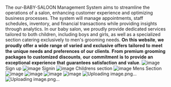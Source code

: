 The our-BABY-SALOON  Management System aims to streamline the operations of a salon, enhancing customer experience and optimizing business processes. The system will manage appointments, staff schedules, inventory, and financial transactions while providing insights through analytics. 
In our baby salon, we proudly provide dedicated services tailored to both children, including boys and girls, as well as a specialized section catering exclusively to men's grooming needs.
𝐎𝐧 𝐭𝐡𝐢𝐬 𝐰𝐞𝐛𝐬𝐢𝐭𝐞, 𝐰𝐞 𝐩𝐫𝐨𝐮𝐝𝐥𝐲 𝐨𝐟𝐟𝐞𝐫 𝐚 𝐰𝐢𝐝𝐞 𝐫𝐚𝐧𝐠𝐞 𝐨𝐟 𝐯𝐚𝐫𝐢𝐞𝐝 𝐚𝐧𝐝 𝐞𝐱𝐜𝐥𝐮𝐬𝐢𝐯𝐞 𝐨𝐟𝐟𝐞𝐫𝐬 𝐭𝐚𝐢𝐥𝐨𝐫𝐞𝐝 𝐭𝐨 𝐦𝐞𝐞𝐭 𝐭𝐡𝐞 𝐮𝐧𝐢𝐪𝐮𝐞 𝐧𝐞𝐞𝐝𝐬 𝐚𝐧𝐝 𝐩𝐫𝐞𝐟𝐞𝐫𝐞𝐧𝐜𝐞𝐬 𝐨𝐟 𝐨𝐮𝐫 𝐜𝐥𝐢𝐞𝐧𝐭𝐬. 𝐅𝐫𝐨𝐦 𝐩𝐫𝐞𝐦𝐢𝐮𝐦 𝐠𝐫𝐨𝐨𝐦𝐢𝐧𝐠 𝐩𝐚𝐜𝐤𝐚𝐠𝐞𝐬 𝐭𝐨 𝐜𝐮𝐬𝐭𝐨𝐦𝐢𝐳𝐞𝐝 𝐝𝐢𝐬𝐜𝐨𝐮𝐧𝐭𝐬, 𝐨𝐮𝐫 𝐜𝐨𝐦𝐦𝐢𝐭𝐦𝐞𝐧𝐭 𝐢𝐬 𝐭𝐨 𝐩𝐫𝐨𝐯𝐢𝐝𝐞 𝐚𝐧 𝐞𝐱𝐜𝐞𝐩𝐭𝐢𝐨𝐧𝐚𝐥 𝐞𝐱𝐩𝐞𝐫𝐢𝐞𝐧𝐜𝐞 𝐭𝐡𝐚𝐭 𝐠𝐮𝐚𝐫𝐚𝐧𝐭𝐞𝐞𝐬 𝐬𝐚𝐭𝐢𝐬𝐟𝐚𝐜𝐭𝐢𝐨𝐧 𝐚𝐧𝐝 𝐯𝐚𝐥𝐮𝐞.
![image](https://github.com/user-attachments/assets/1fa16b2b-f681-4280-b1da-4e8d2c1c6bbf)
Sign up
![image](https://github.com/user-attachments/assets/f44a05c2-7f7a-45d4-b4f4-c593a1bd0c87)
Signin
![image](https://github.com/user-attachments/assets/7ee0c941-b75a-476d-a470-e334976e6c97)
Childrens section
![image](https://github.com/user-attachments/assets/2db0f31f-a266-4622-8e7c-637f0723e26a)
Mens Section
![image](https://github.com/user-attachments/assets/a3d64fb0-1bc2-4871-95a8-21f920a67678)
![image](https://github.com/user-attachments/assets/bdbe3fbd-ebd9-4942-b161-c472922c0b41)
![image](https://github.com/user-attachments/assets/0672881d-ba78-423b-8726-8915b217ef2c)
![image](https://github.com/user-attachments/assets/9684cf2d-de66-4ac3-bafa-bb5923213650)
![Uploading image.png…]()
![Uploading image.png…]()







